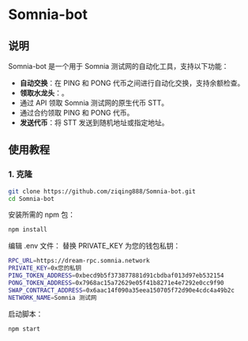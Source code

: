 # Somnia-bot

## 说明

Somnia-bot 是一个用于 Somnia 测试网的自动化工具，支持以下功能：
- **自动交换**：在 PING 和 PONG 代币之间进行自动化交换，支持余额检查。
- **领取水龙头**：。
- 通过 API 领取 Somnia 测试网的原生代币 STT。
- 通过合约领取 PING 和 PONG 代币。
- **发送代币**：将 STT 发送到随机地址或指定地址。


## 使用教程

### 1. 克隆

```bash
git clone https://github.com/ziqing888/Somnia-bot.git 
cd Somnia-bot
```
安装所需的 npm 包：
```bash
npm install
```
编辑 .env 文件：
替换 PRIVATE_KEY 为您的钱包私钥：
```bash
RPC_URL=https://dream-rpc.somnia.network
PRIVATE_KEY=0x您的私钥
PING_TOKEN_ADDRESS=0xbecd9b5f373877881d91cbdbaf013d97eb532154
PONG_TOKEN_ADDRESS=0x7968ac15a72629e05f41b8271e4e7292e0cc9f90
SWAP_CONTRACT_ADDRESS=0x6aac14f090a35eea150705f72d90e4cdc4a49b2c
NETWORK_NAME=Somnia 测试网
```
启动脚本：
```bash
npm start
```
